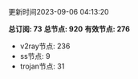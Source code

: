 更新时间2023-09-06 04:13:20

**总订阅: 73**
**总节点: 920**
**有效节点: 276**
- v2ray节点: 236
- ss节点: 9
- trojan节点: 31

